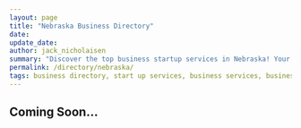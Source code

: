 ```yaml
---
layout: page
title: "Nebraska Business Directory"
date: 
update_date: 
author: jack_nicholaisen
summary: "Discover the top business startup services in Nebraska! Your ultimate guide to launching a successful venture."  
permalink: /directory/nebraska/
tags: business directory, start up services, business services, business lawyers, registered agents,
---
```




<h2>Coming Soon...</h2>

